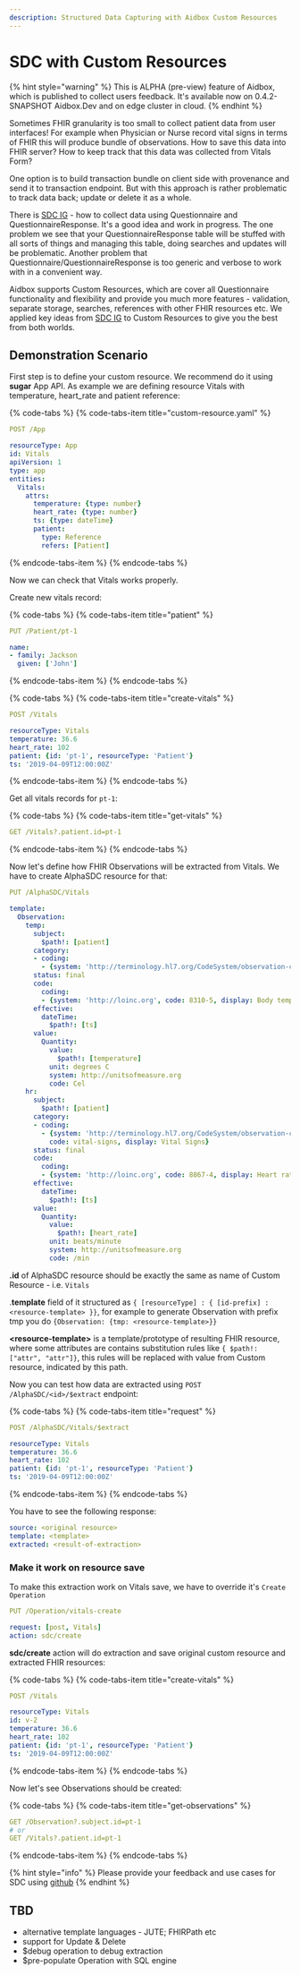 ```yaml
---
description: Structured Data Capturing with Aidbox Custom Resources
---
```


# SDC with Custom Resources

{% hint style="warning" %}
This is ALPHA \(pre-view\) feature of Aidbox, which is published to collect users feedback. It's available now on 0.4.2-SNAPSHOT Aidbox.Dev and on edge cluster in cloud.
{% endhint %}

Sometimes FHIR granularity is too small to collect patient data from user interfaces! For example when Physician or Nurse record vital signs in terms of FHIR this will produce bundle of observations. How to save this data into FHIR server? How to keep track that this data was collected from Vitals Form?

One option is to build transaction bundle on client side with provenance and send it to transaction endpoint. But with this approach is rather problematic to track data back; update or delete it as a whole.

There is [SDC IG](http://hl7.org/fhir/us/sdc/index.html) - how to collect data using Questionnaire and  QuestionnaireResponse. It's a good idea and work in progress. The one problem we see that your QuestionnaireResponse table will be stuffed with all sorts of things and managing this table, doing searches and updates will be problematic. Another problem that Questionnaire/QuestionnaireResponse is too generic and verbose to work with in a convenient way.

Aidbox supports Custom Resources, which are cover all Questionnaire functionality and flexibility and provide you much more features - validation, separate storage, searches, references with other FHIR resources etc. We applied key ideas  from [SDC IG](http://hl7.org/fhir/us/sdc/index.html) to Custom Resources to give you the best from both worlds.

## Demonstration Scenario

First step is to define your custom resource. We recommend do it using **sugar** App API. As example we are defining resource Vitals with temperature, heart\_rate and patient reference:

{% code-tabs %}
{% code-tabs-item title="custom-resource.yaml" %}
```yaml
POST /App

resourceType: App
id: Vitals
apiVersion: 1
type: app
entities:
  Vitals:
    attrs:
      temperature: {type: number}
      heart_rate: {type: number}
      ts: {type: dateTime}
      patient:
        type: Reference
        refers: [Patient]
```
{% endcode-tabs-item %}
{% endcode-tabs %}

Now we can check that  Vitals works properly.

Create new vitals record:

{% code-tabs %}
{% code-tabs-item title="patient" %}
```yaml
PUT /Patient/pt-1

name: 
- family: Jackson
  given: ['John']
```
{% endcode-tabs-item %}
{% endcode-tabs %}

{% code-tabs %}
{% code-tabs-item title="create-vitals" %}
```yaml
POST /Vitals

resourceType: Vitals
temperature: 36.6
heart_rate: 102
patient: {id: 'pt-1', resourceType: 'Patient'}
ts: '2019-04-09T12:00:00Z'
```
{% endcode-tabs-item %}
{% endcode-tabs %}

Get all vitals records for `pt-1`:

{% code-tabs %}
{% code-tabs-item title="get-vitals" %}
```yaml
GET /Vitals?.patient.id=pt-1
```
{% endcode-tabs-item %}
{% endcode-tabs %}

Now let's define how FHIR Observations will be extracted from Vitals. We have to create AlphaSDC resource for that:

```yaml
PUT /AlphaSDC/Vitals

template:
  Observation:
    temp:
      subject:
        $path!: [patient]
      category:
      - coding:
        - {system: 'http://terminology.hl7.org/CodeSystem/observation-category', code: vital-signs, display: Vital Signs}
      status: final
      code:
        coding:
        - {system: 'http://loinc.org', code: 8310-5, display: Body temperature}
      effective:
        dateTime:
          $path!: [ts]
      value:
        Quantity:
          value:
            $path!: [temperature]
          unit: degrees C
          system: http://unitsofmeasure.org
          code: Cel
    hr:
      subject:
        $path!: [patient]
      category:
      - coding:
        - {system: 'http://terminology.hl7.org/CodeSystem/observation-category',
          code: vital-signs, display: Vital Signs}
      status: final
      code:
        coding:
        - {system: 'http://loinc.org', code: 8867-4, display: Heart rate}
      effective:
        dateTime:
          $path!: [ts]
      value:
        Quantity:
          value:
            $path!: [heart_rate]
          unit: beats/minute
          system: http://unitsofmeasure.org
          code: /min
```

**.id** of AlphaSDC resource should be exactly the same as name of Custom Resource - i.e. `Vitals`

.**template** field of it structured as `{ [resourceType] : { [id-prefix] : <resource-template> }}`, for example to generate Observation with prefix tmp you do `{Observation: {tmp: <resource-template>}}`

**&lt;resource-template&gt;** is a template/prototype of resulting FHIR resource, where some attributes are contains substitution rules like `{ $path!: ["attr", "attr"]}`, this rules will be replaced with value from Custom resource, indicated by this path.

Now you can test how data are extracted using  `POST /AlphaSDC/<id>/$extract` endpoint:

{% code-tabs %}
{% code-tabs-item title="request" %}
```yaml
POST /AlphaSDC/Vitals/$extract

resourceType: Vitals
temperature: 36.6
heart_rate: 102
patient: {id: 'pt-1', resourceType: 'Patient'}
ts: '2019-04-09T12:00:00Z'
```
{% endcode-tabs-item %}
{% endcode-tabs %}

You have to see the following response:

```yaml
source: <original resource>
template: <template>
extracted: <result-of-extraction>
```

### Make it work on resource save

To make this extraction work on Vitals save, we have to override it's `Create Operation`

```yaml
PUT /Operation/vitals-create

request: [post, Vitals]
action: sdc/create
```

**sdc/create** action will do extraction and save original custom resource and extracted FHIR resources:

{% code-tabs %}
{% code-tabs-item title="create-vitals" %}
```yaml
POST /Vitals

resourceType: Vitals
id: v-2
temperature: 36.6
heart_rate: 102
patient: {id: 'pt-1', resourceType: 'Patient'}
ts: '2019-04-09T12:00:00Z'
```
{% endcode-tabs-item %}
{% endcode-tabs %}

Now let's see Observations should be created:

{% code-tabs %}
{% code-tabs-item title="get-observations" %}
```yaml
GET /Observation?.subject.id=pt-1
# or
GET /Vitals?.patient.id=pt-1
```
{% endcode-tabs-item %}
{% endcode-tabs %}

{% hint style="info" %}
Please provide your feedback and use cases for SDC using [github](https://github.com/Aidbox/Issues/issues)
{% endhint %}

## TBD

* alternative template languages - JUTE; FHIRPath etc
* support for Update & Delete
* $debug operation to debug extraction
* $pre-populate Operation with SQL engine

